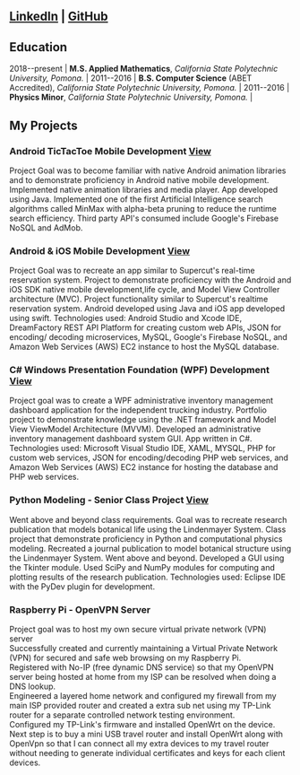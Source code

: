 ## [LinkedIn](https://www.linkedin.com/in/gabrielnm) | [GitHub](https://www.github.com/gmar1274)  

## Education

2018--present | **M.S. Applied Mathematics**, *California State Polytechnic University, Pomona.* |
2011--2016 | **B.S. Computer Science** (ABET Accredited), *California State Polytechnic University, Pomona.* |
2011--2016 | **Physics Minor**, *California State Polytechnic University, Pomona.* |

## My Projects

### Android TicTacToe Mobile Development [View](https://github.com/gmar1274/Mobile_AI_TicTacToe/wiki)

 Project Goal was to become familiar with native Android animation libraries and to demonstrate proficiency in Android native mobile   development.
 Implemented native animation libraries and media player.
 App developed using Java.
 Implemented one of the first Artificial Intelligence search algorithms called MinMax with alpha-beta pruning to reduce the runtime search efficiency.
 Third party API's consumed include Google's Firebase NoSQL and AdMob.


### Android & iOS Mobile Development [View](https://github.com/gmar1274/Android-Firebase)

 Project Goal was to recreate an app similar to Supercut's real-time reservation system.
 Project to demonstrate proficiency with the Android and iOS SDK native mobile development,life cycle, and Model View Controller architecture (MVC).
 Project functionality similar to Supercut's realtime reservation system.
 Android developed using Java and iOS app developed using swift.
 Technologies used: Android Studio and Xcode IDE, DreamFactory REST API Platform for creating custom web APIs, JSON for encoding/  decoding microservices, MySQL, Google's Firebase NoSQL, and Amazon Web Services (AWS) EC2 instance to host the MySQL database.

### C\# Windows Presentation Foundation (WPF) Development [View](https://github.com/gmar1274/FTNTransport)

 Project goal was to create a WPF administrative inventory management dashboard  application for the independent trucking industry.
 Portfolio project to demonstrate knowledge using the .NET framework and Model View ViewModel Architecture (MVVM).
 Developed an administrative inventory management dashboard system GUI.
 App written in C\#.
 Technologies used: Microsoft Visual Studio IDE, XAML, MYSQL, PHP for custom web services, JSON for encoding/decoding PHP web services, and Amazon Web Services (AWS) EC2 instance for hosting the database and PHP web services.

### Python Modeling - Senior Class Project [View](https://github.com/gmar1274/ComputationalBiologyPhy409Project)

 Went above and beyond class requirements. Goal was to recreate research publication that models botanical life using the Lindenmayer System.
 Class project that demonstrate proficiency in Python and computational physics modeling.
 Recreated a journal publication to model botanical structure using the Lindenmayer System.
 Went above and beyond. Developed a GUI using the Tkinter module.
 Used SciPy and NumPy modules for computing and plotting results of the research publication.
 Technologies used: Eclipse IDE with the PyDev plugin for development.

### Raspberry Pi - OpenVPN Server

 Project goal was to host my own secure virtual private network (VPN) server		
 Successfully created and currently maintaining a Virtual Private Network (VPN) for secured and safe web browsing on my Raspberry Pi.		
 Registered with No-IP (free dynamic DNS service) so that my OpenVPN server being hosted at home from my ISP can be resolved when doing a DNS lookup.		
 Engineered a layered home network and configured my firewall from my main ISP provided router and created a extra sub net using my TP-Link router for a separate controlled network testing environment.		
 Configured my TP-Link's firmware and installed OpenWrt on the device. 
 Next step is to buy a mini USB travel router and install OpenWrt along with OpenVpn so that I can connect all my extra devices to my travel router without needing to generate individual certificates and keys for each client devices.
